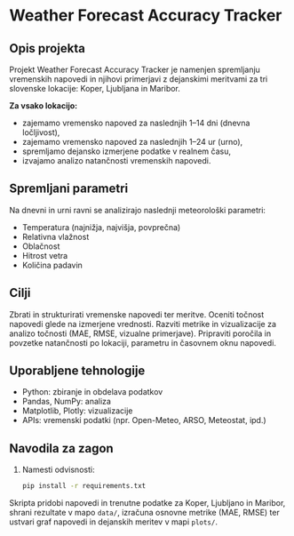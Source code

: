 # Weather Forecast Accuracy Tracker

## Opis projekta
Projekt Weather Forecast Accuracy Tracker je namenjen spremljanju vremenskih napovedi in njihovi primerjavi z dejanskimi meritvami za tri slovenske lokacije: Koper, Ljubljana in Maribor.

**Za vsako lokacijo:**
- zajemamo vremensko napoved za naslednjih 1–14 dni (dnevna ločljivost),
- zajemamo vremensko napoved za naslednjih 1–24 ur (urno),
- spremljamo dejansko izmerjene podatke v realnem času,
- izvajamo analizo natančnosti vremenskih napovedi.

## Spremljani parametri
Na dnevni in urni ravni se analizirajo naslednji meteorološki parametri:

- Temperatura (najnižja, najvišja, povprečna)
- Relativna vlažnost
- Oblačnost
- Hitrost vetra
- Količina padavin

## Cilji

Zbrati in strukturirati vremenske napovedi ter meritve. Oceniti točnost napovedi glede na izmerjene vrednosti. Razviti metrike in vizualizacije za analizo točnosti (MAE, RMSE, vizualne primerjave). Pripraviti poročila in povzetke natančnosti po lokaciji, parametru in časovnem oknu napovedi.

## Uporabljene tehnologije
- Python: zbiranje in obdelava podatkov
- Pandas, NumPy: analiza
- Matplotlib, Plotly: vizualizacije
- APIs: vremenski podatki (npr. Open-Meteo, ARSO, Meteostat, ipd.)

## Navodila za zagon

1. Namesti odvisnosti:
   ```bash
   pip install -r requirements.txt
   ```

Skripta pridobi napovedi in trenutne podatke za Koper, Ljubljano in Maribor,
shrani rezultate v mapo `data/`, izračuna osnovne metrike (MAE, RMSE) ter
ustvari graf napovedi in dejanskih meritev v mapi `plots/`.

